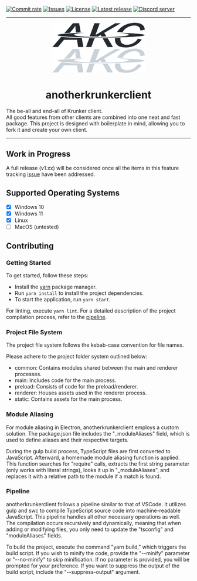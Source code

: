 [![Commit rate](https://img.shields.io/github/commit-activity/m/asger-finding/anotherkrunkerclient?label=Commits)](https://github.com/asger-finding/anotherkrunkerclient/commits/main)
[![Issues](https://img.shields.io/github/issues/asger-finding/anotherkrunkerclient?label=Issues)](https://github.com/asger-finding/anotherkrunkerclient/issues)
[![License](https://img.shields.io/badge/License-GPLv3-blue.svg)](https://github.com/asger-finding/anotherkrunkerclient/blob/main/LICENSE)
[![Latest release](https://img.shields.io/github/v/release/asger-finding/anotherkrunkerclient?label=Latest%20Release)](https://github.com/asger-finding/anotherkrunkerclient/releases/latest)
[![Discord server](https://img.shields.io/discord/971394904821485608.svg?label=Connect%20on%20Discord)](https://discord.gg/etxNkUuTru)

---

<div align="center">
  <img width="50%" src="https://github.com/asger-finding/anotherkrunkerclient/raw/main/.github/banner-light.svg#gh-light-mode-only">
  <img width="50%" src="https://github.com/asger-finding/anotherkrunkerclient/raw/main/.github/banner-dark.svg#gh-dark-mode-only">

  <h1>anotherkrunkerclient</h1>
</div>

The be-all and end-all of Krunker client.  
All good features from other clients are combined into one neat and fast package. This project is designed with boilerplate in mind, allowing you to fork it and create your own client.

---

## Work in Progress

A full release (v1.xx) will be considered once all the items in this feature tracking [issue](https://github.com/asger-finding/anotherkrunkerclient/issues/1#issue-1167443624) have been addressed.

## Supported Operating Systems

- [x] Windows 10
- [x] Windows 11
- [x] Linux
- [ ] MacOS (untested)

## Contributing

### Getting Started

To get started, follow these steps:

- Install the [yarn](https://yarnpkg.com/) package manager.
- Run `yarn install` to install the project dependencies.
- To start the application, run `yarn start`.

For linting, execute `yarn lint`. For a detailed description of the project compilation process, refer to the [pipeline](#pipeline).

### Project File System

The project file system follows the kebab-case convention for file names.

Please adhere to the project folder system outlined below:

- common: Contains modules shared between the main and renderer processes.
- main: Includes code for the main process.
- preload: Consists of code for the preload/renderer.
- renderer: Houses assets used in the renderer process.
- static: Contains assets for the main process.

### Module Aliasing

For module aliasing in Electron, anotherkrunkerclient employs a custom solution. The package.json file includes the "_moduleAliases" field, which is used to define aliases and their respective targets.

During the gulp build process, TypeScript files are first converted to JavaScript. Afterward, a homemade module aliasing function is applied. This function searches for "require" calls, extracts the first string parameter (only works with literal strings), looks it up in "_moduleAliases", and replaces it with a relative path to the module if a match is found.

### Pipeline

anotherkrunkerclient follows a pipeline similar to that of VSCode. It utilizes gulp and swc to compile TypeScript source code into machine-readable JavaScript. This pipeline handles all other necessary operations as well. The compilation occurs recursively and dynamically, meaning that when adding or modifying files, you only need to update the "tsconfig" and "moduleAliases" fields.

To build the project, execute the command "yarn build," which triggers the build script. If you wish to minify the code, provide the "--minify" parameter or "--no-minify" to skip minification. If no parameter is provided, you will be prompted for your preference. If you want to suppress the output of the build script, include the "--suppress-output" argument.
